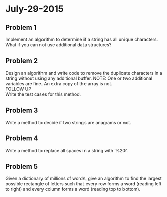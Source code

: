 <h1>July-29-2015</h1>

<h2>Problem 1</h2>
<p>Implement an algorithm to determine if a string has all unique characters. What if you can not use additional data structures?</p>

<h2>Problem 2</h2>
<p>Design an algorithm and write code to remove the duplicate characters in a string without using any additional buffer. NOTE: One or two additional variables are fine. An extra copy of the array is not.<br>
FOLLOW UP<br>
Write the test cases for this method.</p>

<h2>Problem 3</h2>
<p>Write a method to decide if two strings are anagrams or not.</p>

<h2>Problem 4</h2>
<p>Write a method to replace all spaces in a string with ‘%20’.</p>

<h2>Problem 5</h2>
<p>Given a dictionary of millions of words, give an algorithm to find the largest possible rectangle of letters such that every row forms a word (reading left to right) and every column forms a word (reading top to bottom).</p>